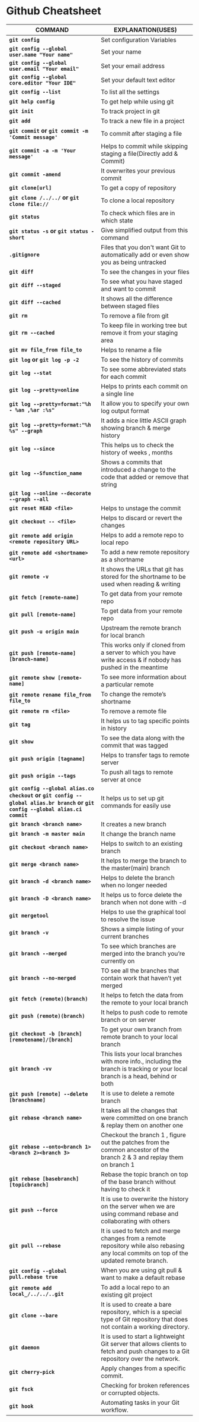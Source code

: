 # Github Cheatsheet
| **COMMAND** | **EXPLANATION(USES)** |
| --- | --- |
| **`git config`** | Set configuration Variables |
| **`git config --global user.name "Your name"`** | Set your name |
| **`git config --global user.email "Your email"`** | Set your email address |
| **`git config --global core.editor "Your IDE"`** | Set your default text editor |
| **`git config --list`** | To list all the settings |
| **`git help config`** | To get help while using git |
| **`git init`** | To track project in git |
| **`git add`** | To track a new file in a project |
| **`git commit` or `git commit -m 'Commit message'`** | To commit after staging a file |
| **`git commit -a -m 'Your message'`** | Helps to commit while skipping staging a file(Directly add & Commit)  |
| **`git commit -amend`** | It overwrites your previous commit |
| **`git clone[url]`** | To get a copy of repository |
| **`git clone /../../` or `git clone file://`** | To clone a local repository |
| **`git status`** | To check which files are in which state |
| **`git status -s` or `git status -short`** | Give simplified output from this command |
| **`.gitignore`** | Files that you don't want Git to automatically add or even show you as being untracked |
| **`git diff`** | To see the changes in your files |
| **`git diff --staged`** | To see what you have staged and want to commit |
| **`git diff --cached`** | It shows all the difference between staged files |
| **`git rm`**  | To remove a file from git |
| **`git rm --cached`** | To keep file in working tree but remove it from your staging area |
| **`git mv file_from file_to`** | Helps to rename a file |
| **`git log` or `git log -p -2`** | To see the history of commits |
| **`git log --stat`** | To see some abbreviated stats for each commit |
| **`git log --pretty=online`** | Helps to prints each commit on a single line |
| **`git log --pretty=format:"%h - %an ,%ar :%s"`** | It allow you to specify your own log output format |
| **`git log --pretty=format:"%h %s" --graph`** | It adds a nice little ASCII graph showing branch & merge history |
| **`git log --since`** | This helps us to check the history of weeks , months |
| **`git log --Sfunction_name`** | Shows a commits that introduced a change to the code that added or remove that string |
| **`git log --online --decorate --graph --all`** |  |
| **`git reset HEAD <file>`** | Helps to unstage the commit |
| **`git checkout -- <file>`** | Helps to discard or revert the changes  |
| **`git remote add origin <remote repository URL>`** | Helps to add a remote repo to local repo |
| **`git remote add <shortname> <url>`** | To add a new remote repository as a shortname |
| **`git remote -v`** | It shows the URLs that git has stored for the shortname to be used when reading & writing |
| **`git fetch [remote-name]`** | To get data from your remote repo |
| **`git pull [remote-name]`** | To get data from your remote repo |
| **`git push -u origin main`** | Upstream the remote branch for local branch |
| **`git push [remote-name][branch-name]`** | This works only if cloned from a server to which you have write access & if nobody has pushed in the meantime  |
| **`git remote show [remote-name]`**  | To see more information about a particular remote |
| **`git remote rename file_from file_to`** | To change the remote’s shortname  |
| **`git remote rm <file>`** | To remove a remote file  |
| **`git tag`** | It helps us to tag specific points in history |
| **`git show`** | To see the data along with the commit that was tagged  |
| **`git push origin [tagname]`** | Helps to  transfer tags to remote server |
| **`git push origin --tags`** | To push all tags to remote server at once |
| **`git config --global alias.co checkout` or `git config --global alias.br branch` or  `git config --global alias.ci commit`** | It helps us to set up git commands for easily use  |
| **`git branch <branch name>`** | It creates a new branch |
| **`git branch -m master main`** | It change the branch name |
| **`git checkout <branch name>`** | Helps to switch to an existing branch |
| **`git merge <branch name>`**  | It helps to merge the branch to the master(main) branch |
| **`git branch -d <branch name>`**  | Helps to delete the branch when no longer needed |
| **`git branch -D <branch name>`** | It helps us to force delete the branch when not done with -d |
| **`git mergetool`**  | Helps to use the graphical tool to resolve the issue |
| **`git branch -v`** | Shows  a simple listing of your current branches |
| **`git branch --merged`** | To see which branches are merged into the branch you’re currently on |
| **`git branch --no-merged`** | TO see all the branches that contain work that haven’t yet merged |
| **`git fetch (remote)(branch)`** | It helps to fetch the data from the remote to your local branch |
| **`git push (remote)(branch)`** | It helps to push code to remote branch or on server |
| **`git checkout -b [branch][remotename]/[branch]`**  | To get your own branch from remote branch to your local branch |
| **`git branch -vv`**  | This lists your local branches with more info., including the branch is tracking or your local branch is a head, behind or both |
| **`git push [remote] --delete [branchname]`**  | It is use to delete a remote branch  |
| **`git rebase <branch name>`** | It takes all the changes that were committed on one branch & replay them on another one |
| **`git rebase --onto<branch 1><branch 2><branch 3>`** | Checkout the branch 1 , figure out the patches from the common ancestor of the branch 2 & 3 and replay them on branch 1 |
| **`git rebase [basebranch][topicbranch]`** | Rebase the topic branch on top of the base branch without having to check it |
| **`git push --force`** | It is use to overwrite the history on the server when we are using command rebase and collaborating with others |
| **`git pull --rebase`** | It is used to fetch and merge changes from a remote repository while also rebasing any local commits on top of the updated remote branch. |
| **`git config --global pull.rebase true`** | When you are using git pull  & want to make a default  rebase |
| **`git remote add local_/../../..git`**  | To add a local repo to an existing git project |
| **`git clone --bare`**  | It is used to create a bare repository, which is a special type of Git repository that does not contain a working directory. |
| **`git daemon`** | It is used to start a lightweight Git server that allows clients to fetch and push changes to a Git repository over the network. |
| **`git cherry-pick`** | Apply changes from a specific commit. |
| **`git fsck`** | Checking for broken references or corrupted objects. |
| **`git hook`** | Automating tasks in your Git workflow. |
